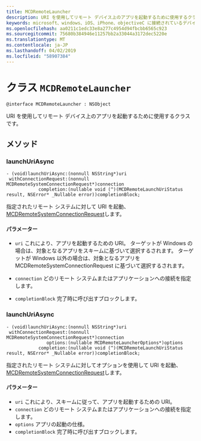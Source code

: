 ```yaml
---
title: MCDRemoteLauncher
description: URI を使用してリモート デバイス上のアプリを起動するために使用するクラスです。
keywords: microsoft、windows、iOS、iPhone、objectiveC に接続されているデバイス、プロジェクトのローマ
ms.openlocfilehash: aa0211c1edc33e8a277c4954d94fbcbb6565c923
ms.sourcegitcommit: 75680b384946e11257bb2a33044a3172dec5220e
ms.translationtype: MT
ms.contentlocale: ja-JP
ms.lasthandoff: 04/02/2019
ms.locfileid: "58907384"
---
```

# <a name="class-mcdremotelauncher"></a>クラス `MCDRemoteLauncher` 

```
@interface MCDRemoteLauncher : NSObject
```  

URI を使用してリモート デバイス上のアプリを起動するために使用するクラスです。


## <a name="methods"></a>メソッド

### <a name="launchuriasync"></a>launchUriAsync
```
- (void)launchUriAsync:(nonnull NSString*)uri
 withConnectionRequest:(nonnull MCDRemoteSystemConnectionRequest*)connection
            completion:(nullable void (^)(MCDRemoteLaunchUriStatus result, NSError* _Nullable error))completionBlock;
```

指定されたリモート システムに対して URI を起動、 [MCDRemoteSystemConnectionRequest](MCDRemoteSystemConnectionRequest.md)します。

#### <a name="parameters"></a>パラメーター
* `uri` これにより、アプリを起動するための URI。  ターゲットが Windows の場合は、対象となるアプリをスキームに基づいて選択するされます。 ターゲットが Windows 以外の場合は、対象となるアプリを MCDRemoteSystemConnectionRequest に基づいて選択するされます。

* `connection` どのリモート システムまたはアプリケーションへの接続を指定します。
* `completionBlock` 完了時に呼び出すブロックします。

### <a name="launchuriasync"></a>launchUriAsync
```
- (void)launchUriAsync:(nonnull NSString*)uri
 withConnectionRequest:(nonnull MCDRemoteSystemConnectionRequest*)connection
               options:(nullable MCDRemoteLauncherOptions*)options
            completion:(nullable void (^)(MCDRemoteLaunchUriStatus result, NSError* _Nullable error))completionBlock;
```

指定されたリモート システムに対してオプションを使用して URI を起動、 [MCDRemoteSystemConnectionRequest](MCDRemoteSystemConnectionRequest.md)します。

#### <a name="parameters"></a>パラメーター
* `uri` これにより、スキームに従って、アプリを起動するための URI。
* `connection` どのリモート システムまたはアプリケーションへの接続を指定します。
* `options` アプリの起動の仕様。
* `completionBlock` 完了時に呼び出すブロックします。